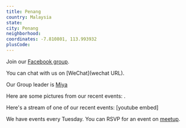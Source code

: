 ```yaml
---
title: Penang
country: Malaysia
state: 
city: Penang
neighborhood: 
coordinates: -7.810801, 113.993932
plusCode:
---
```

Join our [Facebook group](https://www.facebook.com/groups/free.code.camp.penang).

You can chat with us on [WeChat](wechat URL).

Our Group leader is [Miya](freecodecamp.org/miya)

Here are some pictures from our recent events:
![]().

Here's a stream of one of our recent events:
[youtube embed]

We have events every Tuesday. You can RSVP for an event on [meetup](meetupurl).
